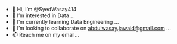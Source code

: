- 👋 Hi, I’m @SyedWasay414
- 👀 I’m interested in Data ...
- 🌱 I’m currently learning Data Engineering ...
- 💞️ I’m looking to collaborate on abdulwasay.jawaid@gmail.com ...
- 📫 Reach me on my email...

<!---
SyedWasay414/SyedWasay414 is a ✨ special ✨ repository because its `README.md` (this file) appears on your GitHub profile.
You can click the Preview link to take a look at your changes.
--->
